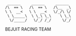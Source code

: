 ```
 ______     ______     ______
/\  == \   /\  == \   /\__  _\
\ \  __<   \ \  __<   \/_/\ \/
 \ \_____\  \ \_\ \_\    \ \_\
  \/_____/   \/_/ /_/     \/_/

```

BEJUIT RACING TEAM
